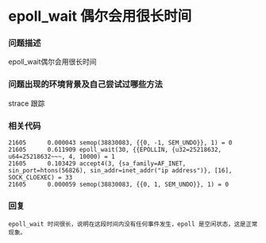 # epoll_wait 偶尔会用很长时间

### 问题描述
epoll_wait偶尔会用很长时间

### 问题出现的环境背景及自己尝试过哪些方法
strace 跟踪

### 相关代码
```
21605      0.000043 semop(38830083, {{0, -1, SEM_UNDO}}, 1) = 0
21605      0.611909 epoll_wait(30, {{EPOLLIN, {u32=25218632, u64=25218632~~~, 4, 10000) = 1
21605      0.103429 accept4(3, {sa_family=AF_INET, sin_port=htons(56826), sin_addr=inet_addr("ip address")}, [16], SOCK_CLOEXEC) = 33
21605      0.000059 semop(38830083, {{0, 1, SEM_UNDO}}, 1) = 0
```



### 回复

```
epoll_wait 时间很长，说明在这段时间内没有任何事件发生，epoll 是空闲状态，这是正常现象。
```
